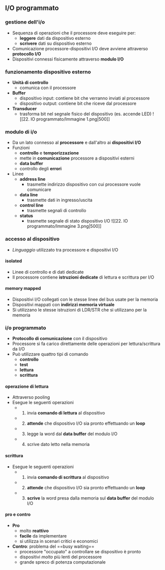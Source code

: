 ## I/O programmato
### gestione dell'i/o
- Sequenza di operazioni che il processore deve eseguire per:
	- **leggere** dati da dispositivo esterno
	- **scrivere** dati su dispositivo esterno
- Comunicazione processore-dispositivi I/O deve avviene attraverso **protocollo I/O** 
- Dispositivi connessi fisicamente attraverso **modulo I/O**
### funzionamento dispositivo esterno
- **Unità di controllo**
	- comunica con il processore
- **Buffer**
	- dispositivo input: contiene bit che verranno inviati al processore
	- dispositivo output: contiene bit che riceve dal processore
- **Transducer**
	- trasforma bit nel segnale fisico del dispositivo (es. accende LED)
![[22. IO programmato/Immagine 1.png|500]]
### modulo di i/o
- Da un lato connesso al **processore** e dall'altro ai **dispositivi I/O**
- Funzioni
	- **controllo** e **temporizzazione**
	- mette in **comunicazione** processore a dispositivi esterni
	- **data buffer**
	- controllo degli **errori**
- Linee
	- **address line**
		- trasmette indirizzo dispositivo con cui processore vuole comunicare
	- **data line**
		- trasmette dati in ingresso/uscita
	- **control line**
		- trasmette segnali di controllo
	- **status**
		- trasmette segnale di stato dispositivo I/O
![[22. IO programmato/Immagine 3.png|500]]
### accesso al dispositivo
- *Linguaggio* utilizzato tra processore e dispositivi I/O
#### isolated
- Linee di controllo e di dati dedicate
- Il processore contiene **istruzioni dedicate** di lettura e scrittura per I/O
#### memory mapped
- Dispositivi I/O collegati con le stesse linee del bus usate per la memoria
- Dispositivi mappati con **indirizzi memoria virtuale**
- Si utilizzano le stesse istruzioni di LDR/STR che si utilizzano per la memoria

### i/o programmato
- **Protocollo di comunicazione** con il dispositivo
- Processore si fa carico direttamente delle operazioni per lettura/scrittura da I/O
- Può utilizzare quattro tipi di comando
	- **controllo**
	- **test**
	- **lettura**
	- **scrittura**
#### operazione di lettura
- Attraverso pooling
- Esegue le seguenti operazioni
	- 1. invia **comando di lettura** al dispositivo
	- 2. **attende** che dispositivo I/O sia pronto effettuando un **loop**
	- 3. legge la word dal **data buffer** del modulo I/O
	- 4. scrive dato letto nella memoria
#### scrittura
- Esegue le seguenti operazioni
	- 1. invia **comando di scrittura** al dispositivo
	- 2. **attende** che dispositivo I/O sia pronto effettuando un **loop**
	- 3. **scrive** la word presa dalla memoria sul **data buffer** del modulo I/O
#### pro e contro
- **Pro**
	- molto **reattivo**
	- **facile** da implementare
	- si utilizza in scenari critici e economici
- **Contro**: problema del ==busy waiting==
	- processore "occupato" a controllare se dispositivo è pronto
	- dispositivi *molto* più lenti del processore
	- grande spreco di potenza computazionale